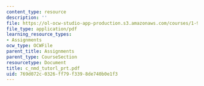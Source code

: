 ```yaml
---
content_type: resource
description: ''
file: https://ol-ocw-studio-app-production.s3.amazonaws.com/courses/1-978-from-nano-to-macro-introduction-to-atomistic-modeling-techniques-january-iap-2007/769d072c0326ff79f3398de740b0e1f3_c_nmd_tutorl_prt.pdf
file_type: application/pdf
learning_resource_types:
- Assignments
ocw_type: OCWFile
parent_title: Assignments
parent_type: CourseSection
resourcetype: Document
title: c_nmd_tutorl_prt.pdf
uid: 769d072c-0326-ff79-f339-8de740b0e1f3
---
```

